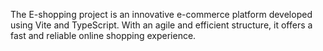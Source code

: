 The E-shopping project is an innovative e-commerce platform developed using Vite and TypeScript. With an agile and efficient structure, it offers a fast and reliable online shopping experience.
